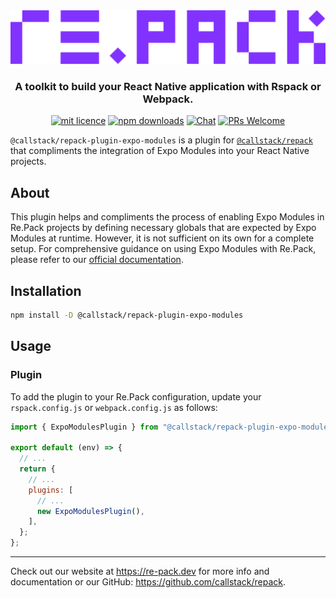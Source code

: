 <div align="center">
  <img src="https://raw.githubusercontent.com/callstack/repack/HEAD/logo.png" width="650" alt="Re.Pack logo" />
  <h3>A toolkit to build your React Native application with Rspack or Webpack.</h3>
</div>
<div align="center">

[![mit licence][license-badge]][license]
[![npm downloads][npm-downloads-badge]][npm-downloads]
[![Chat][chat-badge]][chat]
[![PRs Welcome][prs-welcome-badge]][prs-welcome]

</div>

`@callstack/repack-plugin-expo-modules` is a plugin for [`@callstack/repack`](https://github.com/callstack/repack) that compliments the integration of Expo Modules into your React Native projects.

## About

This plugin helps and compliments the process of enabling Expo Modules in Re.Pack projects by defining necessary globals that are expected by Expo Modules at runtime. However, it is not sufficient on its own for a complete setup. For comprehensive guidance on using Expo Modules with Re.Pack, please refer to our [official documentation](https://re-pack.dev/).

## Installation

```sh
npm install -D @callstack/repack-plugin-expo-modules
```

## Usage

### Plugin

To add the plugin to your Re.Pack configuration, update your `rspack.config.js` or `webpack.config.js` as follows:

```js
import { ExpoModulesPlugin } from "@callstack/repack-plugin-expo-modules";

export default (env) => {
  // ...
  return {
    // ...
    plugins: [
      // ...
      new ExpoModulesPlugin(),
    ],
  };
};
```

---

Check out our website at https://re-pack.dev for more info and documentation or our GitHub: https://github.com/callstack/repack.

<!-- badges -->

[license-badge]: https://img.shields.io/npm/l/@callstack/repack?style=for-the-badge
[license]: https://github.com/callstack/repack/blob/main/LICENSE
[npm-downloads-badge]: https://img.shields.io/npm/dm/@callstack/repack?style=for-the-badge
[npm-downloads]: https://www.npmjs.com/package/@callstack/repack
[prs-welcome-badge]: https://img.shields.io/badge/PRs-welcome-brightgreen.svg?style=for-the-badge
[prs-welcome]: ./CONTRIBUTING.md
[chat-badge]: https://img.shields.io/discord/426714625279524876.svg?style=for-the-badge
[chat]: https://discord.gg/Q4yr2rTWYF
